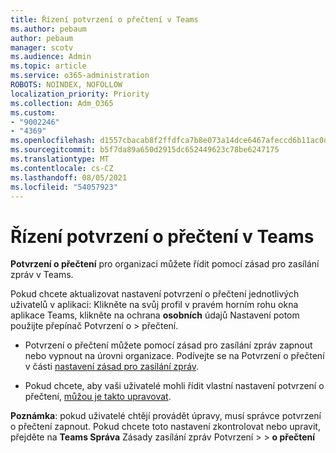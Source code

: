 ```yaml
---
title: Řízení potvrzení o přečtení v Teams
ms.author: pebaum
author: pebaum
manager: scotv
ms.audience: Admin
ms.topic: article
ms.service: o365-administration
ROBOTS: NOINDEX, NOFOLLOW
localization_priority: Priority
ms.collection: Adm_O365
ms.custom:
- "9002246"
- "4369"
ms.openlocfilehash: d1557cbacab8f2ffdfca7b8e073a14dce6467afeccd6b11ac0da3ce556e1fa3f
ms.sourcegitcommit: b5f7da89a650d2915dc652449623c78be6247175
ms.translationtype: MT
ms.contentlocale: cs-CZ
ms.lasthandoff: 08/05/2021
ms.locfileid: "54057923"
---
```

# <a name="controlling-read-receipts-in-teams"></a>Řízení potvrzení o přečtení v Teams

**Potvrzení o přečtení** pro organizaci můžete řídit pomocí zásad pro zasílání zpráv v Teams.

Pokud chcete aktualizovat nastavení potvrzení o přečtení jednotlivých uživatelů v aplikaci: Klikněte na svůj profil v pravém horním rohu okna aplikace Teams, klikněte na ochrana **osobních** údajů Nastavení potom použijte přepínač Potvrzení o  >   přečtení. 

- Potvrzení o přečtení můžete pomocí zásad pro zasílání zpráv zapnout nebo vypnout na úrovni organizace. Podívejte se na Potvrzení o přečtení v části [nastavení zásad pro zasílání zpráv](https://docs.microsoft.com/microsoftteams/messaging-policies-in-teams#messaging-policy-settings).

- Pokud chcete, aby vaši uživatelé mohli řídit vlastní nastavení potvrzení o přečtení, [můžou je takto upravovat](https://docs.microsoft.com/microsoftteams/messaging-policies-in-teams#messaging-policy-settings). 

**Poznámka**: pokud uživatelé chtějí provádět úpravy, musí správce potvrzení o přečtení zapnout. Pokud chcete toto nastavení zkontrolovat nebo upravit, přejděte na **Teams Správa** Zásady zasílání zpráv Potvrzení >    >  **o přečtení**
